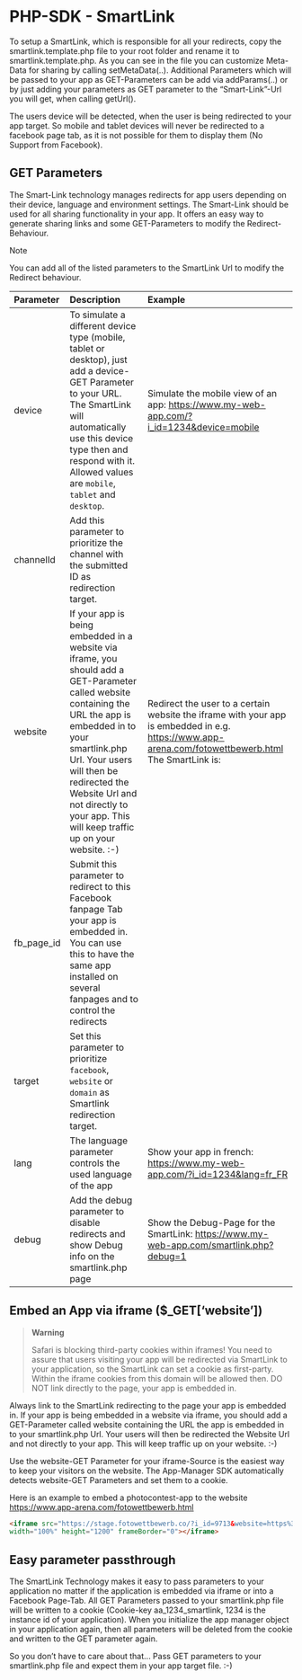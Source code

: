 # PHP-SDK - SmartLink

To setup a SmartLink, which is responsible for all your redirects, copy
the smartlink.template.php file to your root folder and rename it to
smartlink.template.php. As you can see in the file you can customize
Meta-Data for sharing by calling setMetaData(..). Additional Parameters
which will be passed to your app as GET-Parameters can be add via
addParams(..) or by just adding your parameters as GET parameter to the
“Smart-Link”-Url you will get, when calling getUrl().

The users device will be detected, when the user is being redirected to
your app target. So mobile and tablet devices will never be redirected
to a facebook page tab, as it is not possible for them to display them
(No Support from Facebook).

## GET Parameters

The Smart-Link technology manages redirects for app users depending on
their device, language and environment settings. The Smart-Link should
be used for all sharing functionality in your app. It offers an easy way
to generate sharing links and some GET-Parameters to modify the
Redirect-Behaviour.

Note

You can add all of the listed parameters to the SmartLink Url to modify
the Redirect behaviour.

| Parameter  | Description                                                                                                                                                                                                                                                                                               | Example                                                                                                                                             |
|:-----------|:----------------------------------------------------------------------------------------------------------------------------------------------------------------------------------------------------------------------------------------------------------------------------------------------------------|:----------------------------------------------------------------------------------------------------------------------------------------------------|
| device     | To simulate a different device type (mobile, tablet or desktop), just add a device-GET Parameter to your URL. The SmartLink will automatically use this device type then and respond with it. Allowed values are `mobile`, `tablet` and `desktop`.                                                        | Simulate the mobile view of an app: https://www.my-web-app.com/?i_id=1234&device=mobile                                                             |
| channelId  | Add this parameter to prioritize the channel with the submitted ID as redirection target.                                                                                                                                                                                                                 |                                                                                                                                                     |
| website    | If your app is being embedded in a website via iframe, you should add a GET-Parameter called website containing the URL the app is embedded in to your smartlink.php Url. Your users will then be redirected the Website Url and not directly to your app. This will keep traffic up on your website. :-) | Redirect the user to a certain website the iframe with your app is embedded in e.g. https://www.app-arena.com/fotowettbewerb.html The SmartLink is: |
| fb_page_id | Submit this parameter to redirect to this Facebook fanpage Tab your app is embedded in. You can use this to have the same app installed on several fanpages and to control the redirects                                                                                                                  |                                                                                                                                                     |
| target     | Set this parameter to prioritize `facebook`, `website` or `domain` as Smartlink redirection target.                                                                                                                                                                                                       |                                                                                                                                                     |
| lang       | The language parameter controls the used language of the app                                                                                                                                                                                                                                              | Show your app in french: https://www.my-web-app.com/?i_id=1234&lang=fr_FR                                                                           |
| debug      | Add the debug parameter to disable redirects and show Debug info on the smartlink.php page                                                                                                                                                                                                                | Show the Debug-Page for the SmartLink: https://www.my-web-app.com/smartlink.php?debug=1                                                             |

## Embed an App via iframe ($_GET[‘website’])

>**Warning**
>
>Safari is blocking third-party cookies within iframes! You need to
>assure that users visiting your app will be redirected via SmartLink to
>your application, so the SmartLink can set a cookie as first-party.
>Within the iframe cookies from this domain will be allowed then. DO NOT
>link directly to the page, your app is embedded in.

Always link to the SmartLink redirecting to the page your app is
embedded in. If your app is being embedded in a website via iframe, you
should add a GET-Parameter called website containing the URL the app is
embedded in to your smartlink.php Url. Your users will then be
redirected the Website Url and not directly to your app. This will keep
traffic up on your website. :-)

Use the website-GET Parameter for your iframe-Source is the easiest way
to keep your visitors on the website. The App-Manager SDK automatically
detects website-GET Parameters and set them to a cookie.

Here is an example to embed a photocontest-app to the website
https://www.app-arena.com/fotowettbewerb.html

```html
<iframe src="https://stage.fotowettbewerb.co/?i_id=9713&website=https%3A%2F%2Fwww.app-arena.com%2Ffotowettbewerb.html"
width="100%" height="1200" frameBorder="0"></iframe>
```

## Easy parameter passthrough
The SmartLink Technology makes it easy to pass parameters to your application no matter if the application is embedded via iframe or into a Facebook Page-Tab. All GET Parameters passed to your smartlink.php file will be written to a cookie (Cookie-key aa_1234_smartlink, 1234 is the instance id of your application). When you initialize the app manager object in your application again, then all parameters will be deleted from the cookie and written to the GET parameter again.

So you don’t have to care about that... Pass GET parameters to your
smartlink.php file and expect them in your app target file. :-)
